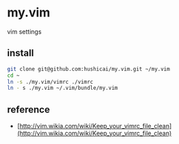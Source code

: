 # my.vim

vim settings

## install

```bash
git clone git@github.com:hushicai/my.vim.git ~/my.vim
cd ~
ln -s ./my.vim/vimrc ./vimrc
ln - s ./my.vim ~/.vim/bundle/my.vim
```

## reference

- [http://vim.wikia.com/wiki/Keep_your_vimrc_file_clean](http://vim.wikia.com/wiki/Keep_your_vimrc_file_clean)
